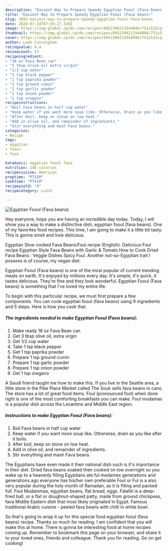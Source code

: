 ```yaml
---
description: "Easiest Way to Prepare Speedy Egyptian Fooul (Fava beans)"
title: "Easiest Way to Prepare Speedy Egyptian Fooul (Fava beans)"
slug: 3892-easiest-way-to-prepare-speedy-egyptian-fooul-fava-beans
date: 2020-07-24T07:59:27.339Z
image: https://img-global.cpcdn.com/recipes/6052396212944896/751x532cq70/egyptian-fooul-fava-beans-recipe-main-photo.jpg
thumbnail: https://img-global.cpcdn.com/recipes/6052396212944896/751x532cq70/egyptian-fooul-fava-beans-recipe-main-photo.jpg
cover: https://img-global.cpcdn.com/recipes/6052396212944896/751x532cq70/egyptian-fooul-fava-beans-recipe-main-photo.jpg
author: Leah Cunningham
ratingvalue: 4.4
reviewcount: 13
recipeingredient:
- "16 oz Fava Bean can"
- "3 tbsp olive oil extra virgin"
- "1/2 cup water"
- "1 tsp black pepper"
- "1 tsp paprika powder"
- "1 tsp ground cumin"
- "1 tsp garlic powder"
- "1 tsp onion powder"
- "1 tsp oregano"
recipeinstructions:
- "Boil Fava beans in half cup water"
- "Keep water if you want more soup like. Otherwise, drain as you like after it boils."
- "After boil, keep on stove on low heat."
- "Add in olive oil, and remainder of ingredients."
- "Stir everything and mash Fava beans."
categories:
- Recipe
tags:
- egyptian
- fooul
- fava

katakunci: egyptian fooul fava 
nutrition: 246 calories
recipecuisine: American
preptime: "PT31M"
cooktime: "PT41M"
recipeyield: "4"
recipecategory: Lunch

---
```



![Egyptian Fooul (Fava beans)](https://img-global.cpcdn.com/recipes/6052396212944896/751x532cq70/egyptian-fooul-fava-beans-recipe-main-photo.jpg)

Hey everyone, hope you are having an incredible day today. Today, I will show you a way to make a distinctive dish, egyptian fooul (fava beans). One of my favorites food recipes. This time, I am going to make it a little bit tasty. This is gonna smell and look delicious.

Egyptian Slow cooked Fava Beans/Foul recipe (English). Delicious Foul recipe Egyptian Style Fava Beans with Garlic &amp; Tomato How to Cook Dried Fava Beans : Veggie Dishes Spicy Foul. Another not-so-Egyptian trait I possess is of course, my vegan diet.

Egyptian Fooul (Fava beans) is one of the most popular of current trending meals on earth. It's enjoyed by millions every day. It's simple, it's quick, it tastes delicious. They're fine and they look wonderful. Egyptian Fooul (Fava beans) is something that I've loved my entire life.


To begin with this particular recipe, we must first prepare a few components. You can cook egyptian fooul (fava beans) using 9 ingredients and 5 steps. Here is how you cook that.

<!--inarticleads1-->

##### The ingredients needed to make Egyptian Fooul (Fava beans):

1. Make ready 16 oz Fava Bean can
1. Get 3 tbsp olive oil, extra virgin
1. Get 1/2 cup water
1. Take 1 tsp black pepper
1. Get 1 tsp paprika powder
1. Prepare 1 tsp ground cumin
1. Prepare 1 tsp garlic powder
1. Prepare 1 tsp onion powder
1. Get 1 tsp oregano


A Saudi friend taught me how to make this. If you live in the Seattle area, a little store in the Pike Place Market called The Souk sells fava beans in cans; The store has a lot of great food items. Foul (pronounced fool) when done right is one of the most comforting breakfasts you can make. Foul mudamas is a popular dish across the Levantine and Middle East region. 

<!--inarticleads2-->

##### Instructions to make Egyptian Fooul (Fava beans):

1. Boil Fava beans in half cup water
1. Keep water if you want more soup like. Otherwise, drain as you like after it boils.
1. After boil, keep on stove on low heat.
1. Add in olive oil, and remainder of ingredients.
1. Stir everything and mash Fava beans.


The Egyptians have even made it their national dish such is it&#39;s importance in their diet. Dried fava beans soaked then cooked on low overnight so you wake up to a heavenly filling Egyptians ate ful medames generations and generations ago everyone has his/her own preferable Foul or Ful is a also very popular during the holy month of Ramadan, as it is filling and packed full. Foul Mudammas, egyptian beans, flat bread, eggs. Falafel is a deep-fried ball, or a flat or doughnut-shaped patty, made from ground chickpeas, fava Middle Eastern dish that most likely originated in Egypt. Famous traditional Arabic cuisine - peeled fava beans with chilli in white bowl. 

So that's going to wrap it up for this special food egyptian fooul (fava beans) recipe. Thanks so much for reading. I am confident that you will make this at home. There is gonna be interesting food at home recipes coming up. Remember to bookmark this page on your browser, and share it to your loved ones, friends and colleague. Thank you for reading. Go on get cooking!
